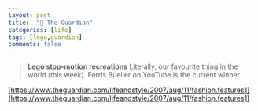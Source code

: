 ```yaml
---
layout: post
title:  "👨 The Guardian"
categories: [life]
tags: [lego,guardian]
comments: false
---
```


> **Lego stop-motion recreations** Literally, our favourite thing in the world (this week). Ferris Bueller on YouTube is the current winner

[https://www.theguardian.com/lifeandstyle/2007/aug/11/fashion.features1](https://www.theguardian.com/lifeandstyle/2007/aug/11/fashion.features1)
